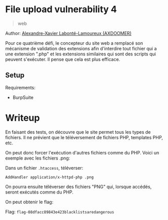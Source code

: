 # File upload vulnerability 4

> web

Author: [Alexandre-Xavier Labonté-Lamoureux (AXDOOMER)](https://github.com/axdoomer)

Pour ce quatrième défi, le concepteur du site web a remplacé son mécanisme de validation des extensions afin d'interdire tout fichier qui a une extension ".php" et les extensions similaires qui sont des scripts qui peuvent s'exécuter. Il pense que cela est plus efficace.

## Setup

Requirements:
- BurpSuite

# Writeup

En faisant des tests, on découvre que le site permet tous les types de fichiers. Il ne prévient que le téléversement de fichiers PHP, templates PHP, etc.

On peut donc forcer l'exécution d'autres fichiers comme du PHP. Voici un exemple avec les fichiers .png: 

Dans un fichier `.htaccess`, téléverser: 
```
AddHandler application/x-httpd-php .png
```

On pourra ensuite téléverser des fichiers "PNG" qui, lorsque accédés, seront exécutés comme du PHP. 

On peut obtenir le flag:

Flag: `flag-08dfacc89843e423blacklistsaredangerous`
